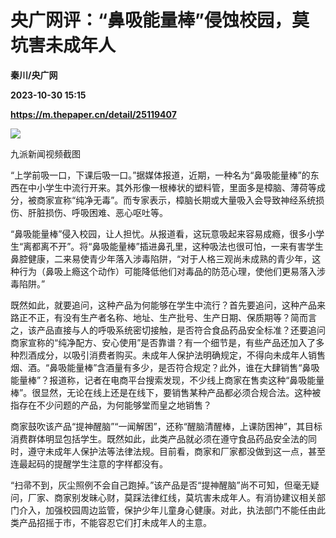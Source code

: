 # 央广网评：“鼻吸能量棒”侵蚀校园，莫坑害未成年人
**秦川/央广网**

**2023-10-30 15:15**

**https://m.thepaper.cn/detail/25119407**

![](https://imagecloud.thepaper.cn/thepaper/image/276/266/16.jpg)

九派新闻视频截图

“上学前吸一口，下课后吸一口。”据媒体报道，近期，一种名为“鼻吸能量棒”的东西在中小学生中流行开来。其外形像一根棒状的塑料管，里面多是樟脑、薄荷等成分，被商家宣称“纯净无毒”。而专家表示，樟脑长期或大量吸入会导致神经系统损伤、肝脏损伤、呼吸困难、恶心呕吐等。

“鼻吸能量棒”侵入校园，让人担忧。从报道看，这玩意吸起来容易成瘾，很多小学生“离都离不开”。将“鼻吸能量棒”插进鼻孔里，这种吸法也很可怕，一来有害学生鼻腔健康，二来易使青少年落入涉毒陷阱，“对于人格三观尚未成熟的青少年，这种行为（鼻吸上瘾这个动作）可能降低他们对毒品的防范心理，使他们更易落入涉毒陷阱。”

既然如此，就要追问，这种产品为何能够在学生中流行？首先要追问，这种产品来路正不正，有没有生产者名称、地址、生产批号、生产日期、保质期等？简而言之，该产品直接与人的呼吸系统密切接触，是否符合食品药品安全标准？还要追问商家宣称的“纯净配方、安心使用”是否靠谱？有一个细节是，有些产品还加入了多种烈酒成分，以吸引消费者购买。未成年人保护法明确规定，不得向未成年人销售烟、酒。“鼻吸能量棒”含酒量有多少，是否符合规定？此外，谁在大肆销售“鼻吸能量棒”？报道称，记者在电商平台搜索发现，不少线上商家在售卖这种“鼻吸能量棒”。很显然，无论在线上还是在线下，要销售某种产品都必须合规合法。这种被指存在不少问题的产品，为何能够堂而皇之地销售？

商家鼓吹该产品“提神醒脑”“一闻解困”，还称“醒脑清醒棒，上课防困神”，其目标消费群体明显包括学生。既然如此，此类产品就必须在遵守食品药品安全法的同时，遵守未成年人保护法等法律法规。目前看，商家和厂家都没做到这一点，甚至连最起码的提醒学生注意的字样都没有。

“扫帚不到，灰尘照例不会自己跑掉。”该产品是否“提神醒脑”尚不可知，但毫无疑问，厂家、商家别发昧心财，莫踩法律红线，莫坑害未成年人。有消协建议相关部门介入，加强校园周边监管，保护少年儿童身心健康。对此，执法部门不能任由此类产品招摇于市，不能容忍它们打未成年人的主意。